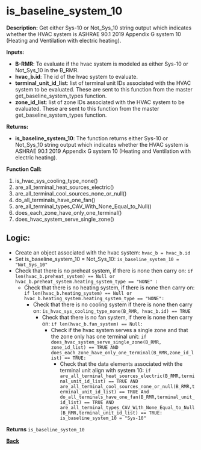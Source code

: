 # is_baseline_system_10  

**Description:** Get either Sys-10 or Not_Sys_10 string output which indicates whether the HVAC system is ASHRAE 90.1 2019 Appendix G system 10 (Heating and Ventilation with electric heating).  

**Inputs:**  
- **B-RMR**: To evaluate if the hvac system is modeled as either Sys-10 or Not_Sys_10 in the B_RMR.   
- **hvac_b.id**: The id of the hvac system to evaluate.  
- **terminal_unit_id_list**: list of terminal unit IDs associated with the HVAC system to be evaluated. These are sent to this function from the master get_baseline_system_types function.
- **zone_id_list**: list of zone IDs associated with the HVAC system to be evaluated. These are sent to this function from the master get_baseline_system_types function.

**Returns:**  
- **is_baseline_system_10**: The function returns either Sys-10 or Not_Sys_10 string output which indicates whether the HVAC system is ASHRAE 90.1 2019 Appendix G system 10 (Heating and Ventilation with electric heating).  
 
**Function Call:** 
1. is_hvac_sys_cooling_type_none()
2. are_all_terminal_heat_sources_electric()  
3. are_all_terminal_cool_sources_none_or_null() 
4. do_all_terminals_have_one_fan()    
6. are_all_terminal_types_CAV_With_None_Equal_to_Null()
7. does_each_zone_have_only_one_terminal()    
8. does_hvac_system_serve_single_zone()  

 
## Logic:    
- Create an object associated with the hvac system: `hvac_b = hvac_b.id`  
- Set is_baseline_system_10 = Not_Sys_10: `is_baseline_system_10 = "Not_Sys_10"`    
- Check that there is no preheat system, if there is none then carry on: `if len(hvac_b.preheat_system) == Null or hvac_b.preheat_system.heating_system_type == "NONE" :`    
    - Check that there is no heating system, if there is none then carry on: `if len(hvac_b.heating_system) == Null or hvac_b.heating_system.heating_system_type == "NONE":`     
        - Check that there is no cooling system if there is none then carry on: `is_hvac_sys_cooling_type_none(B_RMR, hvac_b.id) == TRUE`  
            - Check that there is no fan system, if there is none then carry on: `if len(hvac_b.fan_system) == Null:`     
                - Check if the hvac system serves a single zone and that the zone only has one terminal unit: `if does_hvac_system_serve_single_zone(B_RMR, zone_id_list) == TRUE AND does_each_zone_have_only_one_terminal(B_RMR,zone_id_list) == TRUE:`   
                    - Check that the data elements associated with the terminal unit align with system 10: `if are_all_terminal_heat_sources_electric(B_RMR,terminal_unit_id_list) == TRUE AND are_all_terminal_cool_sources_none_or_null(B_RMR,terminal_unit_id_list) == TRUE And do_all_terminals_have_one_fan(B_RMR,terminal_unit_id_list) == TRUE AND are_all_terminal_types_CAV_With_None_Equal_to_Null(B_RMR,terminal_unit_id_list) == TRUE: is_baseline_system_10 = "Sys-10"`      

**Returns** `is_baseline_system_10`  



**[Back](../../_toc.md)**